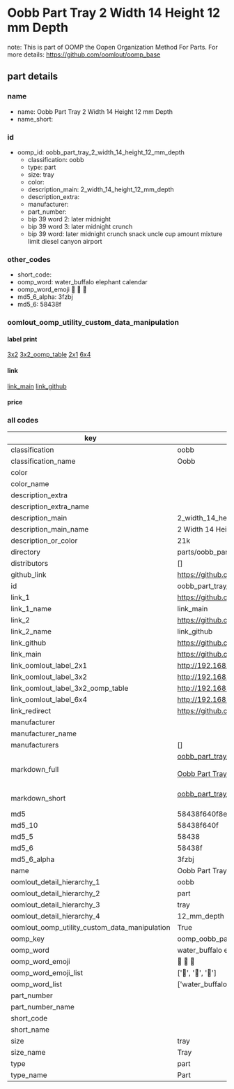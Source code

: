 # Oobb Part Tray 2 Width 14 Height 12 mm Depth  

note: This is part of OOMP the Oopen Organization Method For Parts. For more details: https://github.com/oomlout/oomp_base

##  part details
  







### name
* name: Oobb Part Tray 2 Width 14 Height 12 mm Depth
* name_short: 
### id
* oomp_id: oobb_part_tray_2_width_14_height_12_mm_depth
  * classification: oobb
  * type: part
  * size: tray
  * color: 
  * description_main: 2_width_14_height_12_mm_depth
  * description_extra: 
  * manufacturer: 
  * part_number: 
  * bip 39 word 2: later midnight
  * bip 39 word 3: later midnight crunch
  * bip 39 word: later midnight crunch snack uncle cup amount mixture limit diesel canyon airport

### other_codes
* short_code: 
* oomp_word: water_buffalo elephant calendar
* oomp_word_emoji :water_buffalo: :elephant: :calendar:
* md5_6_alpha: 3fzbj
* md5_6: 58438f






### oomlout_oomp_utility_custom_data_manipulation
#### label print
[3x2](http://192.168.1.245:1112/?label=oomp%203fzbj)
[3x2_oomp_table](http://192.168.1.108:1112/?label=oomp%203fzbj)
[2x1](http://192.168.1.242:1112/?label=oomp%203fzbj)
[6x4](http://192.168.1.55:1112/?label=oomp%203fzbj)    

#### link

[link_main](https://github.com/oomlout/oomlout_oomp_version_1_messy/tree/main/parts/oobb_part_tray_2_width_14_height_12_mm_depth) [link_github](https://github.com/oomlout/oomlout_oomp_version_1_messy/tree/main/parts/oobb_part_tray_2_width_14_height_12_mm_depth)                             

#### price







### all codes 
| key | value |  
| --- | --- |  
| classification | oobb |  
| classification_name | Oobb |  
| color |  |  
| color_name |  |  
| description_extra |  |  
| description_extra_name |  |  
| description_main | 2_width_14_height_12_mm_depth |  
| description_main_name | 2 Width 14 Height 12 mm Depth |  
| description_or_color | 21k |  
| directory | parts/oobb_part_tray_2_width_14_height_12_mm_depth |  
| distributors | [] |  
| github_link | https://github.com/oomlout/oomlout_oomp_part_src/tree/main/parts/oobb_part_tray_2_width_14_height_12_mm_depth |  
| id | oobb_part_tray_2_width_14_height_12_mm_depth |  
| link_1 | https://github.com/oomlout/oomlout_oomp_version_1_messy/tree/main/parts/oobb_part_tray_2_width_14_height_12_mm_depth |  
| link_1_name | link_main |  
| link_2 | https://github.com/oomlout/oomlout_oomp_version_1_messy/tree/main/parts/oobb_part_tray_2_width_14_height_12_mm_depth |  
| link_2_name | link_github |  
| link_github | https://github.com/oomlout/oomlout_oomp_version_1_messy/tree/main/parts/oobb_part_tray_2_width_14_height_12_mm_depth |  
| link_main | https://github.com/oomlout/oomlout_oomp_version_1_messy/tree/main/parts/oobb_part_tray_2_width_14_height_12_mm_depth |  
| link_oomlout_label_2x1 | http://192.168.1.242:1112/?label=oomp%203fzbj |  
| link_oomlout_label_3x2 | http://192.168.1.245:1112/?label=oomp%203fzbj |  
| link_oomlout_label_3x2_oomp_table | http://192.168.1.108:1112/?label=oomp%203fzbj |  
| link_oomlout_label_6x4 | http://192.168.1.55:1112/?label=oomp%203fzbj |  
| link_redirect | https://github.com/oomlout/oomlout_oomp_version_1_messy/tree/main/parts/oobb_part_tray_2_width_14_height_12_mm_depth |  
| manufacturer |  |  
| manufacturer_name |  |  
| manufacturers | [] |  
| markdown_full | [oobb_part_tray_2_width_14_height_12_mm_depth](none)<br>[](none)<br>[Oobb Part Tray 2 Width 14 Height 12 Mm Depth](none)<br><br> |  
| markdown_short | [oobb_part_tray_2_width_14_height_12_mm_depth](none)<br><br> |  
| md5 | 58438f640f8e4100d6f64cd069e31bea |  
| md5_10 | 58438f640f |  
| md5_5 | 58438 |  
| md5_6 | 58438f |  
| md5_6_alpha | 3fzbj |  
| name | Oobb Part Tray 2 Width 14 Height 12 mm Depth |  
| oomlout_detail_hierarchy_1 | oobb |  
| oomlout_detail_hierarchy_2 | part |  
| oomlout_detail_hierarchy_3 | tray |  
| oomlout_detail_hierarchy_4 | 12_mm_depth |  
| oomlout_oomp_utility_custom_data_manipulation | True |  
| oomp_key | oomp_oobb_part_tray_2_width_14_height_12_mm_depth |  
| oomp_word | water_buffalo elephant calendar |  
| oomp_word_emoji | :water_buffalo: :elephant: :calendar: |  
| oomp_word_emoji_list | [':water_buffalo:', ':elephant:', ':calendar:'] |  
| oomp_word_list | ['water_buffalo', 'elephant', 'calendar'] |  
| part_number |  |  
| part_number_name |  |  
| short_code |  |  
| short_name |  |  
| size | tray |  
| size_name | Tray |  
| type | part |  
| type_name | Part |  
